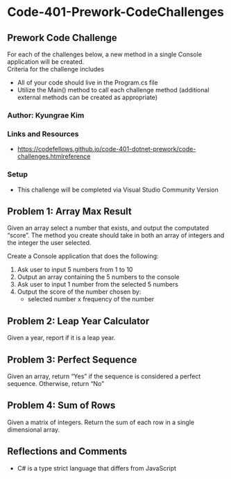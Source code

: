 # Code-401-Prework-CodeChallenges

## Prework Code Challenge
For each of the challenges below, a new method in a single Console application will be created.  
Criteria for the challenge includes
* All of your code should live in the Program.cs file
* Utilize the Main() method to call each challenge method (additional external methods can be created as appropriate)

### Author: Kyungrae Kim

### Links and Resources
* https://codefellows.github.io/code-401-dotnet-prework/code-challenges.htmlreference

### Setup
* This challenge will be completed via Visual Studio Community Version

## Problem 1: Array Max Result
Given an array select a number that exists, and output the computated “score”. The method you create should take in both an array of integers and the integer the user selected.  

Create a Console application that does the following: 
1. Ask user to input 5 numbers from 1 to 10
2. Output an array containing the 5 numbers to the console
3. Ask user to input 1 number from the selected 5 numbers
3. Output the score of the number chosen by:
    * selected number x frequency of the number

## Problem 2: Leap Year Calculator
Given a year, report if it is a leap year.

## Problem 3: Perfect Sequence
Given an array, return “Yes” if the sequence is considered a perfect sequence. Otherwise, return “No”

## Problem 4: Sum of Rows
Given a matrix of integers. Return the sum of each row in a single dimensional array.

## Reflections and Comments
* C# is a type strict language that differs from JavaScript
